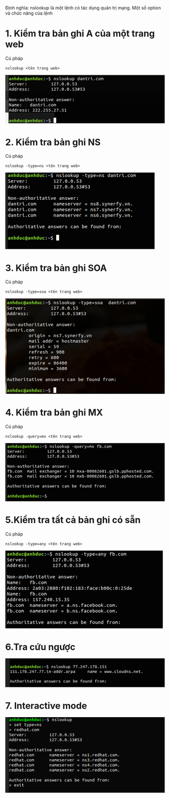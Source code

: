 Định nghĩa: nslookup là một lệnh có tác dụng quản trị mạng. Một số option và chức năng của lệnh
# 1. Kiểm tra bản ghi A của một trang web
Cú pháp 
```
nslookup <tên trang web>
```
![](../images/command/nslookup/screenshot_6.png)

# 2. Kiểm tra bản ghi NS 
Cú pháp 
```
nslookup -type=ns <tên trang web>
```

![](../images/command/nslookup/screenshot.png)

# 3. Kiểm tra bản ghi SOA
Cú pháp 
```
nslookup -type=soa <tên trang web>
```

![](../images/command/nslookup/screenshot_1.png)

# 4. Kiểm tra bản ghi MX 
Cú pháp 
```
nslookup -query=mx <tên trang web>
```

![](../images/command/nslookup/screenshot_2.png)

# 5.Kiểm tra tất cả bản ghi có sẵn 

Cú pháp 
```
nslookup -type=any <tên trang web>
```

![](../images/command/nslookup/screenshot_3.png)

# 6.Tra cứu ngược 

![](../images/command/nslookup/screenshot_4.png)

# 7. Interactive mode

![](../images/command/dig/screenshot_6.png)

